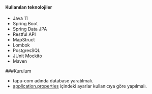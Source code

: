 #### Kullanılan teknolojiler

- Java 11
- Spring Boot
- Spring Data JPA
- Restful API
- MapStruct
- Lombok
- PostgresSQL
- JUnit Mockito
- Maven


###Kurulum

- tapu-com adında database yaratılmalı.
- [application.properties](https://github.com/anilakd/tapuCase-auction-shortened-url/blob/9bf2651dfb968d5008e754e018f9fc7fe2ff6b8b/src/main/resources/application.properties) içindeki ayarlar kullanıcıya göre yapılmalı.
  
